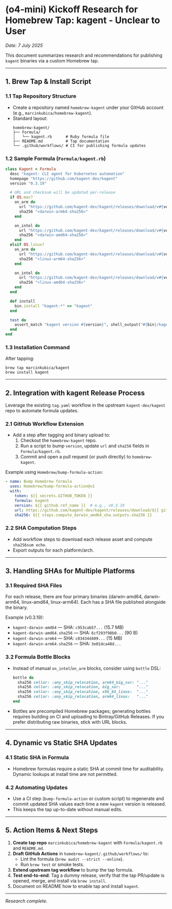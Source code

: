 # (o4-mini) Kickoff Research for Homebrew Tap: kagent - Unclear to User

_Date: 7 July 2025_

This document summarizes research and recommendations for publishing `kagent` binaries via a custom Homebrew tap.

---

## 1. Brew Tap & Install Script

### 1.1 Tap Repository Structure
- Create a repository named `homebrew-kagent` under your GitHub account (e.g., `marcinkubica/homebrew-kagent`).
- Standard layout:
  ```
  homebrew-kagent/
  ├── Formula/
  │   └── kagent.rb      # Ruby formula file
  ├── README.md          # Tap documentation
  └── .github/workflows/ # CI for publishing formula updates
  ```

### 1.2 Sample Formula (`Formula/kagent.rb`)
```ruby
class Kagent < Formula
  desc "kagent: CLI agent for Kubernetes automation"
  homepage "https://github.com/kagent-dev/kagent"
  version "0.3.19"

  # URL and checksum will be updated per-release
  if OS.mac?
    on_arm do
      url "https://github.com/kagent-dev/kagent/releases/download/v#{version}/kagent-darwin-arm64"
      sha256 "<darwin-arm64-sha256>"
    end

    on_intel do
      url "https://github.com/kagent-dev/kagent/releases/download/v#{version}/kagent-darwin-amd64"
      sha256 "<darwin-amd64-sha256>"
    end
  elsif OS.linux?
    on_arm do
      url "https://github.com/kagent-dev/kagent/releases/download/v#{version}/kagent-linux-arm64"
      sha256 "<linux-arm64-sha256>"
    end

    on_intel do
      url "https://github.com/kagent-dev/kagent/releases/download/v#{version}/kagent-linux-amd64"
      sha256 "<linux-amd64-sha256>"
    end
  end

  def install
    bin.install "kagent-*" => "kagent"
  end

  test do
    assert_match "kagent version #{version}", shell_output("#{bin}/kagent version")
  end
end
```

### 1.3 Installation Command
After tapping:
```shell
brew tap marcinkubica/kagent
brew install kagent
```

---

## 2. Integration with kagent Release Process

Leverage the existing `tag.yaml` workflow in the upstream `kagent-dev/kagent` repo to automate formula updates.

### 2.1 GitHub Workflow Extension
- Add a step after tagging and binary upload to:
  1. Checkout the `homebrew-kagent` repo.
  2. Run a script to bump `version`, update `url` and `sha256` fields in `Formula/kagent.rb`.
  3. Commit and open a pull request (or push directly) to `homebrew-kagent`.

Example using `Homebrew/bump-formula-action`:
```yaml
- name: Bump Homebrew formula
  uses: Homebrew/bump-formula-action@v1
  with:
    token: ${{ secrets.GITHUB_TOKEN }}
    formula: kagent
    version: ${{ github.ref_name }}  # e.g., v0.3.19
    url: https://github.com/kagent-dev/kagent/releases/download/${{ github.ref_name }}/kagent-darwin-amd64
    sha256: ${{ steps.compute_darwin_amd64_sha.outputs.sha256 }}
```

### 2.2 SHA Computation Steps
- Add workflow steps to download each release asset and compute `sha256sum echo`.
- Export outputs for each platform/arch.

---

## 3. Handling SHAs for Multiple Platforms

### 3.1 Required SHA Files
For each release, there are four primary binaries (darwin-amd64, darwin-arm64, linux-amd64, linux-arm64). Each has a SHA file published alongside the binary.

Example (v0.3.19):
- `kagent-darwin-amd64` — SHA: `c953cab57...` (15.7 MB)
- `kagent-darwin-amd64.sha256` — SHA: `6cf293f98b0...` (90 B)
- `kagent-darwin-arm64` — SHA: `c03434d409...` (15 MB)
- `kagent-darwin-arm64.sha256` — SHA: `3e01dca48d...`

### 3.2 Formula Bottle Blocks
- Instead of manual `on_intel`/`on_arm` blocks, consider using `bottle` DSL:
  ```ruby
  bottle do
    sha256 cellar: :any_skip_relocation, arm64_big_sur: "..."
    sha256 cellar: :any_skip_relocation, big_sur:       "..."
    sha256 cellar: :any_skip_relocation, x86_64_linux:  "..."
    sha256 cellar: :any_skip_relocation, arm64_linux:   "..."
  end
  ```
- Bottles are precompiled Homebrew packages; generating bottles requires building on CI and uploading to Bintray/GitHub Releases. If you prefer distributing raw binaries, stick with URL blocks.

---

## 4. Dynamic vs Static SHA Updates

### 4.1 Static SHA in Formula
- Homebrew formulas require a static SHA at commit time for auditability. Dynamic lookups at install time are not permitted.

### 4.2 Automating Updates
- Use a CI step (`bump-formula-action` or custom script) to regenerate and commit updated SHA values each time a new `kagent` version is released.
- This keeps the tap up-to-date without manual edits.

---

## 5. Action Items & Next Steps

1. **Create tap repo** `marcinkubica/homebrew-kagent` with `Formula/kagent.rb` and `README.md`.
2. **Draft GitHub Actions** in `homebrew-kagent/.github/workflows/` to:
   - Lint the formula (`brew audit --strict --online`).
   - Run `brew test` or smoke tests.
3. **Extend upstream tag workflow** to bump the tap formula.
4. **Test end-to-end**: Tag a dummy release, verify that the tap PR/update is opened, merge, and install via `brew install`.
5. Document on README how to enable tap and install `kagent`.


---

*Research complete.*

